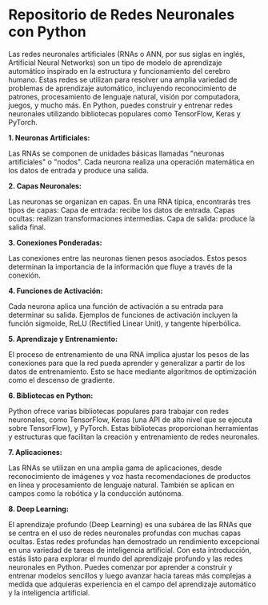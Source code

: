 # **Repositorio de Redes Neuronales con Python**
Las redes neuronales artificiales (RNAs o ANN, por sus siglas en inglés, Artificial Neural Networks) son un tipo de modelo de aprendizaje automático inspirado en la estructura y funcionamiento del cerebro humano. Estas redes se utilizan para resolver una amplia variedad de problemas de aprendizaje automático, incluyendo reconocimiento de patrones, procesamiento de lenguaje natural, visión por computadora, juegos, y mucho más. En Python, puedes construir y entrenar redes neuronales utilizando bibliotecas populares como TensorFlow, Keras y PyTorch.

**1. Neuronas Artificiales:**

Las RNAs se componen de unidades básicas llamadas "neuronas artificiales" o "nodos". Cada neurona realiza una operación matemática en los datos de entrada y produce una salida.

**2. Capas Neuronales:**

Las neuronas se organizan en capas. En una RNA típica, encontrarás tres tipos de capas:
Capa de entrada: recibe los datos de entrada.
Capas ocultas: realizan transformaciones intermedias.
Capa de salida: produce la salida final.

**3. Conexiones Ponderadas:**

Las conexiones entre las neuronas tienen pesos asociados. Estos pesos determinan la importancia de la información que fluye a través de la conexión.

**4. Funciones de Activación:**

Cada neurona aplica una función de activación a su entrada para determinar su salida. Ejemplos de funciones de activación incluyen la función sigmoide, ReLU (Rectified Linear Unit), y tangente hiperbólica.

**5. Aprendizaje y Entrenamiento:**

El proceso de entrenamiento de una RNA implica ajustar los pesos de las conexiones para que la red pueda aprender y generalizar a partir de los datos de entrenamiento. Esto se hace mediante algoritmos de optimización como el descenso de gradiente.

**6. Bibliotecas en Python:**

Python ofrece varias bibliotecas populares para trabajar con redes neuronales, como TensorFlow, Keras (una API de alto nivel que se ejecuta sobre TensorFlow), y PyTorch. Estas bibliotecas proporcionan herramientas y estructuras que facilitan la creación y entrenamiento de redes neuronales.

**7. Aplicaciones:**

Las RNAs se utilizan en una amplia gama de aplicaciones, desde reconocimiento de imágenes y voz hasta recomendaciones de productos en línea y procesamiento de lenguaje natural. También se aplican en campos como la robótica y la conducción autónoma.

**8. Deep Learning:**

El aprendizaje profundo (Deep Learning) es una subárea de las RNAs que se centra en el uso de redes neuronales profundas con muchas capas ocultas. Estas redes profundas han demostrado un rendimiento excepcional en una variedad de tareas de inteligencia artificial.
Con esta introducción, estás listo para explorar el mundo del aprendizaje profundo y las redes neuronales en Python. Puedes comenzar por aprender a construir y entrenar modelos sencillos y luego avanzar hacia tareas más complejas a medida que adquieras experiencia en el campo del aprendizaje automático y la inteligencia artificial.
